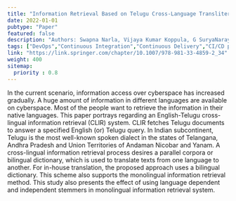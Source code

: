 ```yaml
---
title: "Information Retrieval Based on Telugu Cross-Language Transliteration"
date: 2022-01-01
pubtype: "Paper"
featured: false
description: "Authors: Swapna Narla, Vijaya Kumar Koppula, G SuryaNarayana"
tags: ["DevOps","Continuous Integration","Continuous Delivery","CI/CD pipelines","agile","Culture"]
link: "https://link.springer.com/chapter/10.1007/978-981-33-4859-2_34"
weight: 400
sitemap:
  priority : 0.8
---
```


In the current scenario, information access over cyberspace has increased gradually. A huge amount of information in different languages are available on cyberspace. Most of the people want to retrieve the information in their native languages. This paper portrays regarding an English-Telugu cross-lingual information retrieval (CLIR) system. CLIR fetches Telugu documents to answer a specified English (or) Telugu query. In Indian subcontinent, Telugu is the most well-known spoken dialect in the states of Telangana, Andhra Pradesh and Union Territories of Andaman Nicobar and Yanam. A cross-lingual information retrieval process desires a parallel corpora or bilingual dictionary, which is used to translate texts from one language to another. For in-house translation, the proposed approach uses a bilingual dictionary. This scheme also supports the monolingual information retrieval method. This study also presents the effect of using language dependent and independent stemmers in monolingual information retrieval system.
